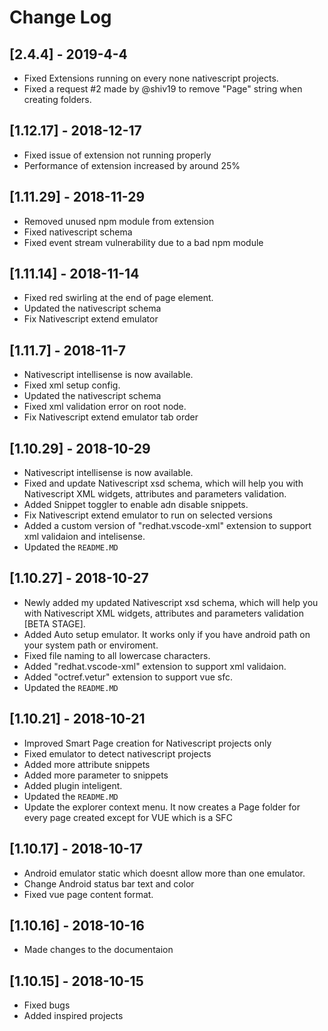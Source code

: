 # Change Log

<!-- ## [Unreleased]
- Initial release -->

## [2.4.4] - 2019-4-4

- Fixed Extensions running on every none nativescript projects.
- Fixed a request #2 made by @shiv19 to remove "Page" string when creating folders.


## [1.12.17] - 2018-12-17

- Fixed issue of extension not running properly
- Performance of extension increased by around 25%

## [1.11.29] - 2018-11-29

- Removed unused npm module from extension
- Fixed nativescript schema
- Fixed event stream vulnerability due to a bad npm module

## [1.11.14] - 2018-11-14

- Fixed red swirling at the end of page element.
- Updated the nativescript schema
- Fix Nativescript extend emulator

## [1.11.7] - 2018-11-7

- Nativescript intellisense is now available.
- Fixed xml setup config.
- Updated the nativescript schema
- Fixed xml validation error on root node.
- Fix Nativescript extend emulator tab order

## [1.10.29] - 2018-10-29

- Nativescript intellisense is now available.
- Fixed and update Nativescript xsd schema, which will help you with Nativescript XML widgets, attributes and parameters validation.
- Added Snippet toggler to enable adn disable snippets.
- Fix Nativescript extend emulator to run on selected versions
- Added a custom version of "redhat.vscode-xml" extension to support xml validaion and intelisense.
- Updated the `README.MD`

## [1.10.27] - 2018-10-27

- Newly added my updated Nativescript xsd schema, which will help you with Nativescript XML widgets, attributes and parameters validation [BETA STAGE].
- Added Auto setup emulator. It works only if you have android path on your system path or enviroment.
- Fixed file naming to all lowercase characters.
- Added "redhat.vscode-xml" extension to support xml validaion.
- Added "octref.vetur" extension to support vue sfc.
- Updated the `README.MD`

## [1.10.21] - 2018-10-21

- Improved Smart Page creation for Nativescript projects only
- Fixed emulator to detect nativescript projects
- Added more attribute snippets
- Added more parameter to snippets
- Added plugin inteligent.
- Updated the `README.MD`
- Update the explorer context menu. It now creates a Page folder for every page created except for VUE which is a SFC

## [1.10.17] - 2018-10-17

- Android emulator static which doesnt allow more than one emulator.
- Change Android status bar text and color
- Fixed vue page content format.

## [1.10.16] - 2018-10-16

- Made changes to the documentaion

## [1.10.15] - 2018-10-15

- Fixed bugs
- Added inspired projects
